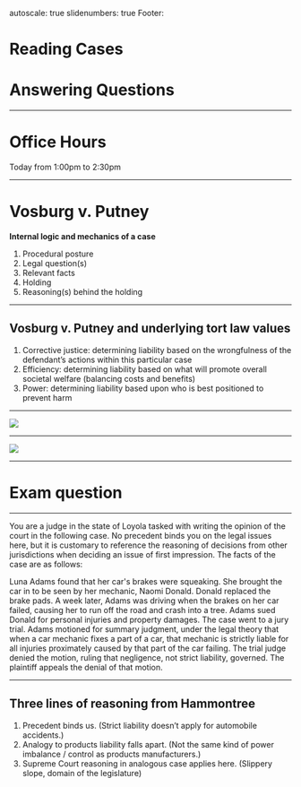 autoscale: true
slidenumbers: true
Footer: 

# Reading Cases

# Answering Questions

---

# Office Hours

Today from 1:00pm to 2:30pm

---

# Vosburg v. Putney

**Internal logic and mechanics of a case**

1. Procedural posture
2. Legal question(s)
3. Relevant facts
4. Holding
5. Reasoning(s) behind the holding

---

## Vosburg v. Putney and underlying tort law values

1. Corrective justice: determining liability based on the wrongfulness of the defendant’s actions within this particular case
2. Efficiency: determining liability based on what will promote overall societal welfare (balancing costs and benefits) 
3. Power: determining liability based upon who is best positioned to prevent harm

---

![](images/cases_are_tools1.jpg)

---

![](images/cases_are_tools2.jpg)

---

# Exam question

---

You are a judge in the state of Loyola tasked with writing the opinion of the court in the following case. No precedent binds you on the legal issues here, but it is customary to reference the reasoning of decisions from other jurisdictions when deciding an issue of first impression. The facts of the case are as follows:

Luna Adams found that her car's brakes were squeaking. She brought the car in to be seen by her mechanic, Naomi Donald. Donald replaced the brake pads. A week later, Adams was driving when the brakes on her car failed, causing her to run off the road and crash into a tree. Adams sued Donald for personal injuries and property damages. The case went to a jury trial. Adams motioned for summary judgment, under the legal theory that when a car mechanic fixes a part of a car, that mechanic is strictly liable for all injuries proximately caused by that part of the car failing. The trial judge denied the motion, ruling that negligence, not strict liability, governed. The plaintiff appeals the denial of that motion.

---

## Three lines of reasoning from Hammontree

1. Precedent binds us. (Strict liability doesn’t apply for automobile accidents.)
2. Analogy to products liability falls apart. (Not the same kind of power imbalance / control as products manufacturers.)
3. Supreme Court reasoning in analogous case applies here. (Slippery slope, domain of the legislature)
